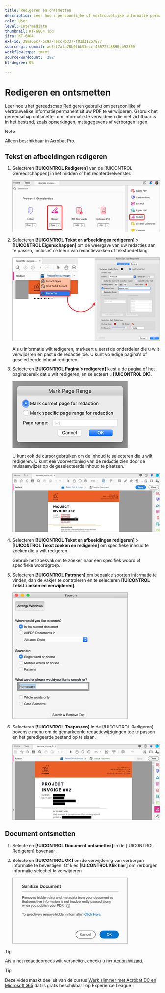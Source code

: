 ```yaml
---
title: Redigeren en ontsmetten
description: Leer hoe u persoonlijke of vertrouwelijke informatie permanent uit uw PDF kunt verwijderen
role: User
level: Intermediate
thumbnail: KT-6804.jpg
jira: KT-6804
exl-id: 39ba66c7-bc9a-4ecc-b337-f03d31257877
source-git-commit: ad54f7afa78b0fbb31eccf455723a8890cb92355
workflow-type: tm+mt
source-wordcount: '292'
ht-degree: 0%

---
```


# Redigeren en ontsmetten

Leer hoe u het gereedschap Redigeren gebruikt om persoonlijke of vertrouwelijke informatie permanent uit uw PDF te verwijderen. Gebruik het gereedschap ontsmetten om informatie te verwijderen die niet zichtbaar is in het bestand, zoals opmerkingen, metagegevens of verborgen lagen.

>[!NOTE]
>
>Alleen beschikbaar in Acrobat Pro.

## Tekst en afbeeldingen redigeren

1. Selecteren **[!UICONTROL Redigeren]** van de [!UICONTROL Gereedschappen] in het midden of het rechterdeelvenster.

   ![Stap 1 redigeren](../assets/Redact_1.png)

1. Selecteren **[!UICONTROL Tekst en afbeeldingen redigeren]** **>** **[!UICONTROL Eigenschappen]** om de weergave van uw redacties aan te passen, inclusief de kleur van redactievakken of tekstbedekking.

   ![Stap 2 redigeren](../assets/Redact_2.png)

   Als u informatie wilt redigeren, markeert u eerst de onderdelen die u wilt verwijderen en past u de redactie toe. U kunt volledige pagina&#39;s of geselecteerde inhoud redigeren.

1. Selecteren **[!UICONTROL Pagina&#39;s redigeren]** kiest u de pagina of het paginabereik dat u wilt redigeren, en selecteert u **[!UICONTROL OK]**.

   ![Stap 4 redigeren](../assets/Redact_3.png)

   U kunt ook de cursor gebruiken om de inhoud te selecteren die u wilt redigeren. U kunt een voorvertoning van de redactie zien door de muisaanwijzer op de geselecteerde inhoud te plaatsen.

   ![Stap 5a redigeren](../assets/Redact_4.png)

1. Selecteren **[!UICONTROL Tekst en afbeeldingen redigeren]** **>** **[!UICONTROL Tekst zoeken en redigeren]** om specifieke inhoud te zoeken die u wilt redigeren.

   Gebruik het zoekvak om te zoeken naar een specifiek woord of specifieke woordgroep.

1. Selecteren **[!UICONTROL Patronen]** om bepaalde soorten informatie te vinden, dan de vakjes te controleren en te selecteren **[!UICONTROL Tekst zoeken en verwijderen]**.

   ![Stap 5b redigeren](../assets/Redact_5.png)

1. Selecteren **[!UICONTROL Toepassen]** in de [!UICONTROL Redigeren] bovenste menu om de gemarkeerde redactiewijzigingen toe te passen en het geredigeerde bestand op te slaan.

   ![Stap 6 redigeren](../assets/Redact_6.png)

## Document ontsmetten

1. Selecteren **[!UICONTROL Document ontsmetten]** in de [!UICONTROL Redigeren] bovenaan.

1. Selecteren **[!UICONTROL OK]** om de verwijdering van verborgen informatie te bevestigen. Of kies **[!UICONTROL Klik hier]** om verborgen informatie selectief te verwijderen.

   ![Stap 2 ontsmetten](../assets/Redact_7.png)

>[!TIP]
>
>Als u het redactieproces wilt versnellen, checkt u het [Action Wizard](../advanced-tasks/action.md).

>[!TIP]
>
>Deze video maakt deel uit van de cursus [Werk slimmer met Acrobat DC en Microsoft 365](https://experienceleague.adobe.com/?recommended=Acrobat-U-1-2021.microsoft365) dat is gratis beschikbaar op Experience League !
